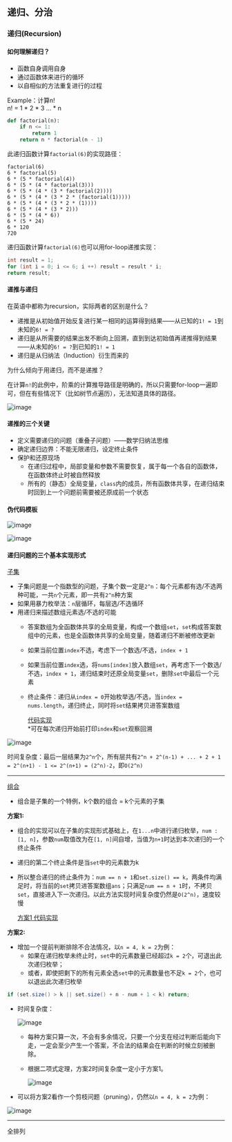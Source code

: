 ## 递归、分治

### 递归(Recursion)

#### 如何理解递归？
- 函数自身调用自身
- 通过函数体来进行的循环
- 以自相似的方法重复进行的过程

Example：计算n!  
n! = 1 * 2 * 3 ... * n
``` Python
def factorial(n):
    if n <= 1:
        return 1
    return n * factorial(n - 1)
```
此递归函数计算`factorial(6)`的实现路径：
```
factorial(6)
6 * factorial(5)
6 * (5 * factorial(4))
6 * (5 * (4 * factorial(3)))
6 * (5 * (4 * (3 * factorial(2))))
6 * (5 * (4 * (3 * 2 * (factorial(1)))))
6 * (5 * (4 * (3 * 2 * (1))))
6 * (5 * (4 * (3 * 2)))
6 * (5 * (4 * 6))
6 * (5 * 24)
6 * 120
720
```
递归函数计算`factorial(6)`也可以用for-loop递推实现：
```C++
int result = 1;
for (int i = 0; i <= 6; i ++) result = result * i;
return result; 
```
#### 递推与递归

在英语中都称为recursion，实际两者的区别是什么？
- 递推是从初始值开始反复进行某一相同的运算得到结果——从已知的`1! = 1`到未知的`6! = ?`
- 递归是从所需要的结果出发不断向上回溯，直到到达初始值再递推得到结果——从未知的`6! = ?`到已知的`1! = 1`
- 递归是从归纳法（Induction）衍生而来的

为什么倾向于用递归，而不是递推？

在计算`n!`的此例中，阶乘的计算推导路径是明确的，所以只需要for-loop一遍即可，但在有些情况下（比如树节点遍历），无法知道具体的路径。

![image](https://user-images.githubusercontent.com/86143164/124054817-61093200-da55-11eb-852b-a644bf9e53ac.png)

#### 递推的三个关键
- 定义需要递归的问题（重叠子问题）——数学归纳法思维
- 确定递归边界：不能无限递归，设定终止条件
- 保护和还原现场
  - 在递归过程中，局部变量和参数不需要恢复，属于每一个各自的函数体，在函数体终止时被自然释放
  - 所有的（静态）全局变量，`class`内的成员，所有函数体共享，在递归结束时回到上一个问题前需要被还原成前一个状态

#### 伪代码模板

![image](https://user-images.githubusercontent.com/86143164/124055573-b7c33b80-da56-11eb-9ecb-7f37afb68308.png)

![image](https://user-images.githubusercontent.com/86143164/124055598-c3aefd80-da56-11eb-9111-bd7b78c602b0.png)

#### 递归问题的三个基本实现形式

[子集](https://leetcode-cn.com/problems/subsets/)  
- 子集问题是一个指数型的问题，子集个数一定是`2^n`：每个元素都有选/不选两种可能，一共`n`个元素，即一共有`2^n`种方案
- 如果用暴力枚举法：`n`层循环，每层选/不选循环
- 用递归来描述数组元素选/不选的可能
  - 答案数组为全函数体共享的全局变量，构成一个数组`set`，`set`构成答案数组中的元素，也是全函数体共享的全局变量，随着递归不断被修改更新
  - 如果当前位置`index`不选，考虑下一个数选/不选，`index + 1`
  - 如果当前位置`index`选，将`nums[index]`放入数组`set`，再考虑下一个数选/不选，`index + 1`，递归结束时还原全局变量`set`，删除`set`中最后一个元素
  - 终止条件：递归从`index = 0`开始枚举选/不选，当`index = nums.length`，递归终止，同时将`set`结果拷贝进答案数组

    [代码实现](https://github.com/AdaSheng07/Algorithm-start-from-zero-w-YudongLee/blob/main/Week%202/LeetCode%2078.%20%E5%AD%90%E9%9B%86.md)  
    *可在每次递归开始前打印`index`和`set`观察回溯

![image](https://user-images.githubusercontent.com/86143164/124070162-f6192480-da6f-11eb-814f-55b89218dcdc.png)

时间复杂度：最后一层结果为`2^n`个，所有层共有`2^n + 2^(n-1) + ... + 2 + 1 = 2^(n+1) - 1 <= 2^(n+1) = (2^n)·2`，即`O(2^n)`

-------

[组合](https://leetcode-cn.com/problems/combinations/)
- 组合是子集的一个特例，k个数的组合 = k个元素的子集  

**方案1:**
- 组合的实现可以在子集的实现形式基础上，在`1...n`中进行递归枚举，`num : [1, n]`，参数`num`取值改为在`[1, n]`间自增，当值为`n+1`时达到本次递归的一个终止条件
- 递归的第二个终止条件是当`set`中的元素数为k
- 所以整合递归的终止条件为：`num == n + 1`和`set.size() == k`，两条件均满足时，将当前的`set`拷贝进答案数组`ans`；只满足`num == n + 1`时，不拷贝`set`，直接进入下一次递归。以此方法实现时间复杂度仍然是`O(2^n)`，速度较慢

    [方案1 代码实现](https://github.com/AdaSheng07/Algorithm-start-from-zero-w-YudongLee/blob/main/Week%202/LeetCode%2077.%20%E7%BB%84%E5%90%88%20%E6%96%B9%E6%A1%881.md)

**方案2:**  
- 增加一个提前判断排除不合法情况，以`n = 4, k = 2`为例：
  - 如果在递归枚举未终止时，`set`中的元素数量已经超过`k = 2`个，可退出此次递归枚举；
  - 或者，即使把剩下的所有元素全选`set`中的元素数量也不足`k = 2`个，也可以退出此次递归枚举
```Java
if (set.size() > k || set.size() + n - num + 1 < k) return;
```
- 时间复杂度：

    ![image](https://user-images.githubusercontent.com/86143164/124091189-25d42680-da88-11eb-8347-757a58970c7c.png)

  - 每种方案只算一次，不会有多余情况，只要一个分支在经过判断后能向下走，一定会至少产生一个答案，不合法的结果会在判断的时候立刻被删除。
  - 根据二项式定理，方案2时间复杂度一定小于方案1。

    ![image](https://user-images.githubusercontent.com/86143164/124092403-641e1580-da89-11eb-8b04-93e479affec8.png)

- 可以将方案2看作一个剪枝问题（pruning），仍然以`n = 4, k = 2`为例：

![image](https://user-images.githubusercontent.com/86143164/124148202-03f79580-dac2-11eb-9471-736ad4f2031a.png)

-------

全排列



























